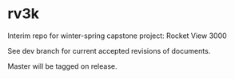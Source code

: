 # rv3k
Interim repo for winter-spring capstone project: Rocket View 3000

See dev branch for current accepted revisions of documents.

Master will be tagged on release.
